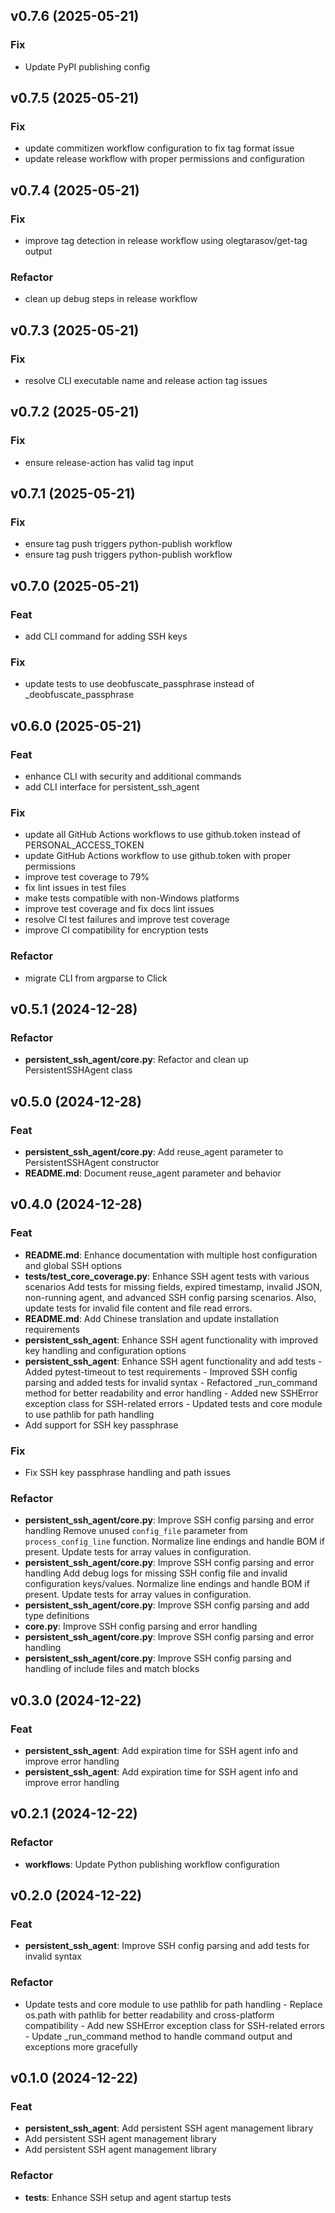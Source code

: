 ## v0.7.6 (2025-05-21)

### Fix

- Update PyPI publishing config

## v0.7.5 (2025-05-21)

### Fix

- update commitizen workflow configuration to fix tag format issue
- update release workflow with proper permissions and configuration

## v0.7.4 (2025-05-21)

### Fix

- improve tag detection in release workflow using olegtarasov/get-tag output

### Refactor

- clean up debug steps in release workflow

## v0.7.3 (2025-05-21)

### Fix

- resolve CLI executable name and release action tag issues

## v0.7.2 (2025-05-21)

### Fix

- ensure release-action has valid tag input

## v0.7.1 (2025-05-21)

### Fix

- ensure tag push triggers python-publish workflow
- ensure tag push triggers python-publish workflow

## v0.7.0 (2025-05-21)

### Feat

- add CLI command for adding SSH keys

### Fix

- update tests to use deobfuscate_passphrase instead of _deobfuscate_passphrase

## v0.6.0 (2025-05-21)

### Feat

- enhance CLI with security and additional commands
- add CLI interface for persistent_ssh_agent

### Fix

- update all GitHub Actions workflows to use github.token instead of PERSONAL_ACCESS_TOKEN
- update GitHub Actions workflow to use github.token with proper permissions
- improve test coverage to 79%
- fix lint issues in test files
- make tests compatible with non-Windows platforms
- improve test coverage and fix docs lint issues
- resolve CI test failures and improve test coverage
- improve CI compatibility for encryption tests

### Refactor

- migrate CLI from argparse to Click

## v0.5.1 (2024-12-28)

### Refactor

- **persistent_ssh_agent/core.py**: Refactor and clean up PersistentSSHAgent class

## v0.5.0 (2024-12-28)

### Feat

- **persistent_ssh_agent/core.py**: Add reuse_agent parameter to PersistentSSHAgent constructor
- **README.md**: Document reuse_agent parameter and behavior

## v0.4.0 (2024-12-28)

### Feat

- **README.md**: Enhance documentation with multiple host configuration and global SSH options
- **tests/test_core_coverage.py**: Enhance SSH agent tests with various scenarios Add tests for missing fields, expired timestamp, invalid JSON, non-running agent, and advanced SSH config parsing scenarios. Also, update tests for invalid file content and file read errors.
- **README.md**: Add Chinese translation and update installation requirements
- **persistent_ssh_agent**: Enhance SSH agent functionality with improved key handling and configuration options
- **persistent_ssh_agent**: Enhance SSH agent functionality and add tests - Added pytest-timeout to test requirements - Improved SSH config parsing and added tests for invalid syntax - Refactored _run_command method for better readability and error handling - Added new SSHError exception class for SSH-related errors - Updated tests and core module to use pathlib for path handling
- Add support for SSH key passphrase

### Fix

- Fix SSH key passphrase handling and path issues

### Refactor

- **persistent_ssh_agent/core.py**: Improve SSH config parsing and error handling Remove unused `config_file` parameter from `process_config_line` function. Normalize line endings and handle BOM if present. Update tests for array values in configuration.
- **persistent_ssh_agent/core.py**: Improve SSH config parsing and error handling Add debug logs for missing SSH config file and invalid configuration keys/values. Normalize line endings and handle BOM if present. Update tests for array values in configuration.
- **persistent_ssh_agent/core.py**: Improve SSH config parsing and add type definitions
- **core.py**: Improve SSH config parsing and error handling
- **persistent_ssh_agent/core.py**: Improve SSH config parsing and error handling
- **persistent_ssh_agent/core.py**: Improve SSH config parsing and handling of include files and match blocks

## v0.3.0 (2024-12-22)

### Feat

- **persistent_ssh_agent**: Add expiration time for SSH agent info and improve error handling
- **persistent_ssh_agent**: Add expiration time for SSH agent info and improve error handling

## v0.2.1 (2024-12-22)

### Refactor

- **workflows**: Update Python publishing workflow configuration

## v0.2.0 (2024-12-22)

### Feat

- **persistent_ssh_agent**: Improve SSH config parsing and add tests for invalid syntax

### Refactor

- Update tests and core module to use pathlib for path handling - Replace os.path with pathlib for better readability and cross-platform compatibility - Add new SSHError exception class for SSH-related errors - Update _run_command method to handle command output and exceptions more gracefully

## v0.1.0 (2024-12-22)

### Feat

- **persistent_ssh_agent**: Add persistent SSH agent management library
- Add persistent SSH agent management library
- Add persistent SSH agent management library

### Refactor

- **tests**: Enhance SSH setup and agent startup tests
